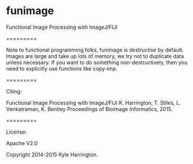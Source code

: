 funimage
========

Functional Image Processing with ImageJ/FIJI

=========

Note to functional programming folks, funimage is *destructive* by default. Images are large and take up lots of memory, we try not to duplicate data unless necessary. If you want to do something non-destructively, then you need to explicitly use functions like copy-imp.

=========

Citing:

Functional Image Processing with ImageJ/FIJI
K. Harrington, T. Stiles, L. Venkatraman, K. Bentley
Proceedings of Bioimage Informatics, 2015.

=========

License:

Apache V2.0

Copyright 2014-2015 Kyle Harrington.
